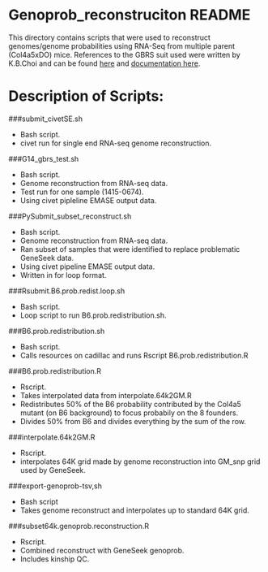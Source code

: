 # Genoprob_reconstruciton README  
This directory contains scripts that were used to reconstruct genomes/genome probabilities using RNA-Seq from multiple parent (Col4a5xDO) mice.
References to the GBRS suit used were written by K.B.Choi and can be found [here](https://media.readthedocs.org/pdf/gbrs/latest/gbrs.pdf) and [documentation here](http://gbrs.readthedocs.io/en/latest/usage.html#to-use-gbrs-in-command-line).

# Description of Scripts:
###submit_civetSE.sh
* Bash script.
* civet run for single end RNA-seq genome reconstruction.

###G14_gbrs_test.sh
* Bash script.
* Genome reconstruction from RNA-seq data.
* Test run for one sample (1415-0674).
* Using civet pipleline EMASE output data.

###PySubmit_subset_reconstruct.sh
* Bash script.
* Genome reconstruction from RNA-seq data.
* Ran subset of samples that were identified to replace problematic GeneSeek data.
* Using civet pipeline EMASE output data.
* Written in for loop format.

###Rsubmit.B6.prob.redist.loop.sh
* Bash script.
* Loop script to run B6.prob.redistribution.sh.

###B6.prob.redistribution.sh
* Bash script.
* Calls resources on cadillac and runs Rscript B6.prob.redistribution.R

###B6.prob.redistribution.R
* Rscript.
* Takes interpolated data from interpolate.64k2GM.R
* Redistributes 50% of the B6 probability contributed by the Col4a5 mutant (on B6 background) to focus probabily on the 8 founders.
* Divides 50% from B6 and divides everything by the sum of the row. 

###interpolate.64k2GM.R
* Rscript.
* interpolates 64K grid made by genome reconstruction into GM_snp grid used by GeneSeek.

###export-genoprob-tsv,sh
* Bash script
* Takes genome reconstruct and interpolates up to standard 64K grid.

###subset64k.genoprob.reconstruction.R
* Rscript.
* Combined reconstruct with GeneSeek genoprob.
* Includes kinship QC.
